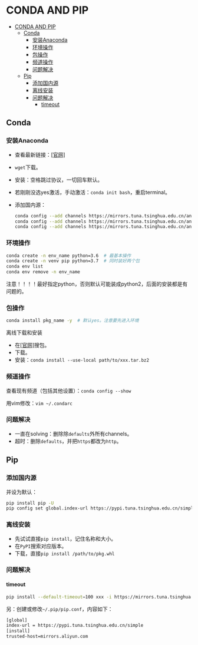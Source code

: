 # CONDA AND PIP

- [CONDA AND PIP](#conda-and-pip)
  - [Conda](#conda)
    - [安装Anaconda](#安装anaconda)
    - [环境操作](#环境操作)
    - [包操作](#包操作)
    - [频道操作](#频道操作)
    - [问题解决](#问题解决)
  - [Pip](#pip)
    - [添加国内源](#添加国内源)
    - [离线安装](#离线安装)
    - [问题解决](#问题解决-1)
      - [timeout](#timeout)

## Conda

### 安装Anaconda

- 查看最新链接：[[官网]](https://repo.anaconda.com/archive/)
- `wget`下载。
- 安装：空格跳过协议，一切回车默认。
- 若刚刚没选yes激活，手动激活：`conda init bash`，重启terminal。
- 添加国内源：
  
  ```bash
  conda config --add channels https://mirrors.tuna.tsinghua.edu.cn/anaconda/pkgs/free/
  conda config --add channels https://mirrors.tuna.tsinghua.edu.cn/anaconda/cloud/conda-forge
  conda config --add channels https://mirrors.tuna.tsinghua.edu.cn/anaconda/cloud/msys2/
  ```

### 环境操作

```bash
conda create -n env_name python=3.6  # 最基本操作
conda create -n venv pip python=3.7  # 同时装好两个包
conda env list
conda env remove -n env_name
```

注意！！！！最好指定python，否则默认可能装成python2，后面的安装都是有问题的。

### 包操作

```bash
conda install pkg_name -y  # 默认yes。注意要先进入环境
```

离线下载和安装

- 在[[官网]](https://anaconda.org/anaconda/repo)搜包。
- 下载。
- 安装：`conda install --use-local path/to/xxx.tar.bz2`

### 频道操作

查看现有频道（包括其他设置）：`conda config --show`

用vim修改：`vim ~/.condarc`

### 问题解决

- 一直在solving：删除除`defaults`外所有channels。
- 超时：删除`defaults`，并把`https`都改为`http`。

## Pip

### 添加国内源

并设为默认：

```bash
pip install pip -U
pip config set global.index-url https://pypi.tuna.tsinghua.edu.cn/simple
```

### 离线安装

- 先试试直接`pip install`，记住名称和大小。
- 在`PyPI`搜索对应版本。
- 下载，直接`pip install /path/to/pkg.whl`

### 问题解决

#### timeout

```bash
pip install --default-timeout=100 xxx -i https://mirrors.tuna.tsinghua.edu.cn/pypi/web/simple/
```

另：创建或修改`~/.pip/pip.conf`，内容如下：

```txt
[global]
index-url = https://pypi.tuna.tsinghua.edu.cn/simple
[install]
trusted-host=mirrors.aliyun.com
```